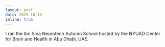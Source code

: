 ```yaml
---
layout: post
date: 2025-10-13
inline: true
---
```


I ran the Ibn Sina Neurotech Autumn School hosted by the NYUAD Center for Brain and Health in Abu Dhabi, UAE.